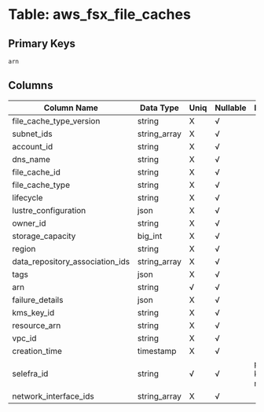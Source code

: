 # Table: aws_fsx_file_caches

## Primary Keys 

```
arn
```


## Columns 

|  Column Name   |  Data Type  | Uniq | Nullable | Description | 
|  ----  | ----  | ----  | ----  | ---- | 
| file_cache_type_version | string | X | √ |  | 
| subnet_ids | string_array | X | √ |  | 
| account_id | string | X | √ |  | 
| dns_name | string | X | √ |  | 
| file_cache_id | string | X | √ |  | 
| file_cache_type | string | X | √ |  | 
| lifecycle | string | X | √ |  | 
| lustre_configuration | json | X | √ |  | 
| owner_id | string | X | √ |  | 
| storage_capacity | big_int | X | √ |  | 
| region | string | X | √ |  | 
| data_repository_association_ids | string_array | X | √ |  | 
| tags | json | X | √ |  | 
| arn | string | √ | √ |  | 
| failure_details | json | X | √ |  | 
| kms_key_id | string | X | √ |  | 
| resource_arn | string | X | √ |  | 
| vpc_id | string | X | √ |  | 
| creation_time | timestamp | X | √ |  | 
| selefra_id | string | √ | √ | primary keys value md5 | 
| network_interface_ids | string_array | X | √ |  | 


